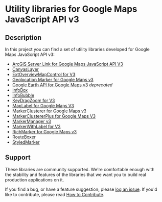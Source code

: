 Utility libraries for Google Maps JavaScript API v3
===================================================

## Description

In this project you can find a set of utility libraries developed for Google Maps JavaScript API v3:

- [ArcGIS Server Link for Google Maps JavaScript API V3]
- [CanvasLayer] 
- [ExtOverviewMapControl for V3]
- [Geolocation Marker for Google Maps v3]
- [Google Earth API for Google Maps v3]  *deprecated*
- [InfoBox]
- [InfoBubble]
- [KeyDragZoom for V3]
- [MapLabel for Google Maps V3]
- [MarkerClusterer for Google Maps v3]
- [MarkerClustererPlus for Google Maps V3]
- [MarkerManager v3]
- [MarkerWithLabel for V3]
- [RichMarker for Google Maps v3]
- [RouteBoxer]
- [StyledMarker]
 
## Support

These libraries are community supported. We're comfortable enough with the stability and features of
the libraries that we want you to build real production applications on it.

If you find a bug, or have a feature suggestion, please [log an issue][issues]. If you'd like to
contribute, please read [How to Contribute][contrib].



 
[ArcGIS Server Link for Google Maps JavaScript API V3]: http://htmlpreview.github.io/?https://github.com/googlemaps/v3-utility-library/blob/master/arcgislink/docs/reference.html
[CanvasLayer]: http://htmlpreview.github.io/?https://github.com/googlemaps/v3-utility-library/blob/master/canvaslayer/docs/reference.html
[ExtOverviewMapControl for V3]: http://htmlpreview.github.io/?http://github.com/googlemaps/v3-utility-library/blob/master/extoverviewmapcontrol/docs/reference.html
[Geolocation Marker for Google Maps v3]: http://htmlpreview.github.io/?https://github.com/googlemaps/v3-utility-library/blob/master/geolocationmarker/docs/reference.html
[Google Earth API for Google Maps v3]: http://htmlpreview.github.io/?https://github.com/googlemaps/v3-utility-library/blob/master/googleearth/docs/reference.html
[InfoBox]: http://htmlpreview.github.io/?https://github.com/googlemaps/v3-utility-library/blob/master/infobox/docs/reference.html
[InfoBubble]: http://htmlpreview.github.io/?https://github.com/googlemaps/v3-utility-library/blob/master/infobubble/examples/example.html
[KeyDragZoom for V3]: http://htmlpreview.github.io/?https://github.com/googlemaps/v3-utility-library/blob/master/keydragzoom/docs/reference.html
[MapLabel for Google Maps V3]: http://htmlpreview.github.io/?https://github.com/googlemaps/v3-utility-library/blob/master/maplabel/docs/reference.html
[MarkerClusterer for Google Maps v3]: http://htmlpreview.github.io/?https://github.com/googlemaps/v3-utility-library/blob/master/markerclusterer/docs/reference.html
[MarkerClustererPlus for Google Maps V3]: http://htmlpreview.github.io/?https://github.com/googlemaps/v3-utility-library/blob/master/markerclustererplus/docs/reference.html
[MarkerManager v3]: http://htmlpreview.github.io/?https://github.com/googlemaps/v3-utility-library/blob/master/markermanager/docs/reference.html
[MarkerWithLabel for V3]: http://htmlpreview.github.io/?https://github.com/googlemaps/v3-utility-library/blob/master/markerwithlabel/docs/reference.html
[RichMarker for Google Maps v3]: http://htmlpreview.github.io/?https://github.com/googlemaps/v3-utility-library/blob/master/richmarker/docs/reference.html
[RouteBoxer]: http://htmlpreview.github.io/?https://github.com/googlemaps/v3-utility-library/blob/master/routeboxer/docs/reference.html
[StyledMarker]: http://htmlpreview.github.io/?https://github.com/googlemaps/v3-utility-library/blob/master/styledmarker/docs/reference.html
[issues]: https://github.com/googlemaps/v3-utility-library/issues
[contrib]: https://github.com/googlemaps/v3-utility-library/blob/master/CONTRIB.md